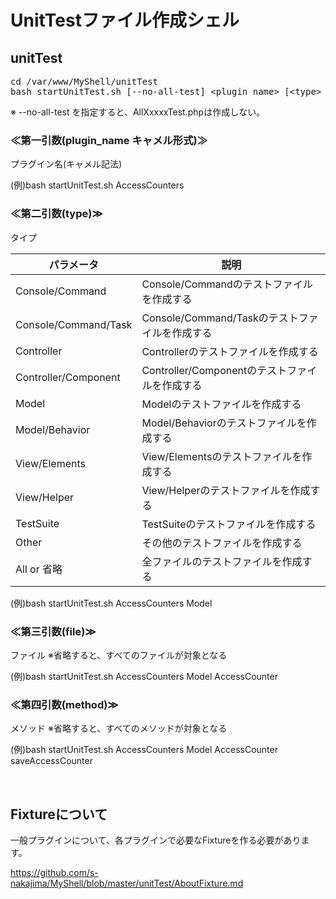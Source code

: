 # UnitTestファイル作成シェル

## unitTest

<pre>
cd /var/www/MyShell/unitTest
bash startUnitTest.sh [--no-all-test] &lt;plugin_name&gt; [&lt;type&gt; [&lt;file&gt; [&lt;method&gt;]]]
</pre>

※ --no-all-test を指定すると、AllXxxxxTest.phpは作成しない。


### ≪第一引数(plugin_name  キャメル形式)≫

プラグイン名(キャメル記法)

(例)bash startUnitTest.sh AccessCounters


### ≪第二引数(type)≫

タイプ

| パラメータ           | 説明                    |
| -------------------- | ----------------------- |
| Console/Command      | Console/Commandのテストファイルを作成する |
| Console/Command/Task | Console/Command/Taskのテストファイルを作成する |
| Controller           | Controllerのテストファイルを作成する |
| Controller/Component | Controller/Componentのテストファイルを作成する |
| Model                | Modelのテストファイルを作成する |
| Model/Behavior       | Model/Behaviorのテストファイルを作成する |
| View/Elements        | View/Elementsのテストファイルを作成する |
| View/Helper          | View/Helperのテストファイルを作成する |
| TestSuite            | TestSuiteのテストファイルを作成する |
| Other                | その他のテストファイルを作成する |
| All or 省略          | 全ファイルのテストファイルを作成する |

(例)bash startUnitTest.sh AccessCounters Model


### ≪第三引数(file)≫

ファイル
※省略すると、すべてのファイルが対象となる

(例)bash startUnitTest.sh AccessCounters Model AccessCounter



### ≪第四引数(method)≫

メソッド
※省略すると、すべてのメソッドが対象となる

(例)bash startUnitTest.sh AccessCounters Model AccessCounter saveAccessCounter

<br>

## Fixtureについて
一般プラグインについて、各プラグインで必要なFixtureを作る必要があります。

https://github.com/s-nakajima/MyShell/blob/master/unitTest/AboutFixture.md
